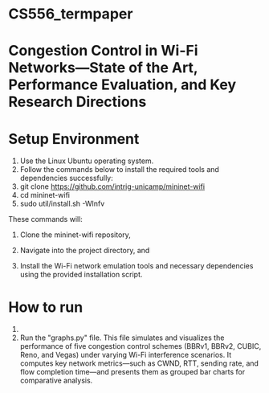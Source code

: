 # CS556_termpaper
# Congestion Control in Wi-Fi Networks—State of the Art, Performance Evaluation, and Key Research Directions

# Setup Environment
1. Use the Linux Ubuntu operating system.
2. Follow the commands below to install the required tools and dependencies successfully:
3. git clone https://github.com/intrig-unicamp/mininet-wifi
4. cd mininet-wifi
5. sudo util/install.sh -Wlnfv

These commands will:

1. Clone the mininet-wifi repository,

2. Navigate into the project directory, and

3. Install the Wi-Fi network emulation tools and necessary dependencies using the provided installation script.

# How to run
1.
2. Run the "graphs.py" file. This file simulates and visualizes the performance of five congestion control schemes (BBRv1, BBRv2, CUBIC, Reno, and Vegas) under varying Wi-Fi interference scenarios. It computes key network metrics—such as CWND, RTT, sending rate, and flow completion time—and presents them as grouped bar charts for comparative analysis.
